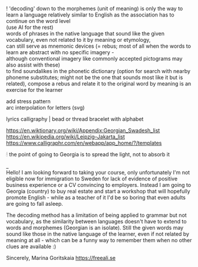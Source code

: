 
! 'decoding' down to the morphemes (unit of meaning) is only the way to learn a language relatively similar to English as the association has to continue on the word level  
(use AI for the rest)  
words of phrases in the native language that sound like the given vocabulary, even not related to it by meaning or etymology,  
can still serve as mnemonic devices (= rebus; most of all when the words to learn are abstract with no specific imagery -  
although conventional imagery like commonly accepted pictograms may also assist with these)  
to find soundalikes in the phonetic dictionary (option for search with nearby phoneme substitutes; might not be the one that sounds most like it but is related), compose a rebus and relate it to the original word by meaning is an exercise for the learner

add stress pattern  
arc interpolation for letters (svg)  
  
lyrics calligraphy | bead or thread bracelet with alphabet  
  
https://en.wiktionary.org/wiki/Appendix:Georgian_Swadesh_list  
https://en.wikipedia.org/wiki/Leipzig–Jakarta_list  
https://www.calligraphr.com/en/webapp/app_home/?/templates  
  
🕯 the point of going to Georgia is to spread the light, not to absorb it  

_  
Hello!
I am looking forward to taking your course, only unfortunately I'm not eligible now for immigration to Sweden for lack of evidence of positive business experience or a CV convincing to employers.
Instead I am going to Georgia (country) to buy real estate and start a workshop that will hopefully promote English - while as a teacher of it I'd be so boring that even adults are going to fall asleep.

The decoding method has a limitation of being applied to grammar but not vocabulary, as the similarity between languages doesn't have to extend to words and morphemes (Georgian is an isolate).
Still the given words may sound like those in the native language of the learner, even if not related by meaning at all - which can be a funny way to remember them when no other clues are available :)

Sincerely,
Marina Goritskaia
https://freeali.se
